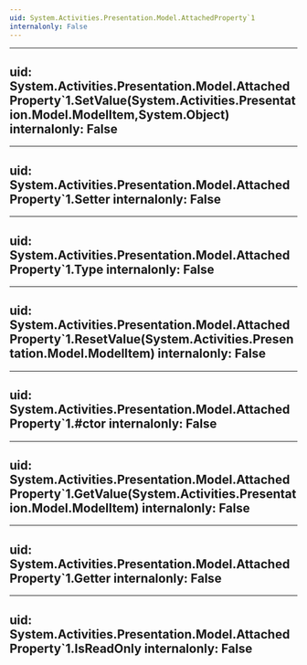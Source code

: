```yaml
---
uid: System.Activities.Presentation.Model.AttachedProperty`1
internalonly: False
---
```


---
uid: System.Activities.Presentation.Model.AttachedProperty`1.SetValue(System.Activities.Presentation.Model.ModelItem,System.Object)
internalonly: False
---

---
uid: System.Activities.Presentation.Model.AttachedProperty`1.Setter
internalonly: False
---

---
uid: System.Activities.Presentation.Model.AttachedProperty`1.Type
internalonly: False
---

---
uid: System.Activities.Presentation.Model.AttachedProperty`1.ResetValue(System.Activities.Presentation.Model.ModelItem)
internalonly: False
---

---
uid: System.Activities.Presentation.Model.AttachedProperty`1.#ctor
internalonly: False
---

---
uid: System.Activities.Presentation.Model.AttachedProperty`1.GetValue(System.Activities.Presentation.Model.ModelItem)
internalonly: False
---

---
uid: System.Activities.Presentation.Model.AttachedProperty`1.Getter
internalonly: False
---

---
uid: System.Activities.Presentation.Model.AttachedProperty`1.IsReadOnly
internalonly: False
---
